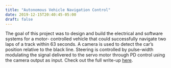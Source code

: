 ```yaml
---
title: "Autonomous Vehicle Navigation Control"
date: 2019-12-15T20:40:45-05:00
draft: false
---
```


The goal of this project was to design and build the electrical and software systems for a motor- controlled vehicle that could successfully navigate two laps of a track within 63 seconds.  A camera is used to detect the car’s position relative to the black line. Steering is controlled by pulse-width modulating the signal delivered to the servo motor through PD control using the camera output as input. Check out the full write-up [here](https://github.com/kylmac/ELE302_Navigation_Control).

